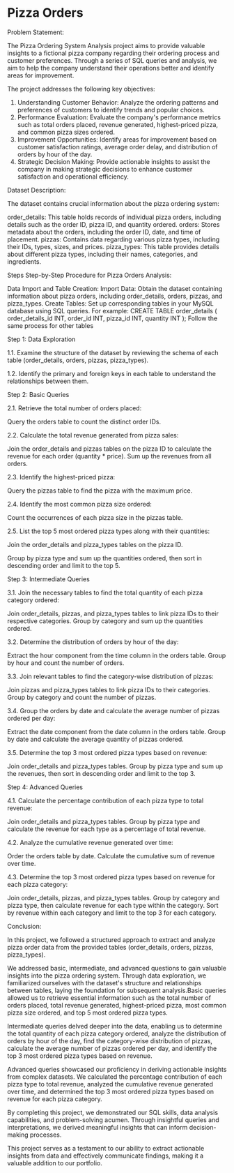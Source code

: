 # Pizza Orders
Problem Statement:

The Pizza Ordering System Analysis project aims to provide valuable insights to a fictional pizza company regarding their ordering process and customer preferences. Through a series of SQL queries and analysis, we aim to help the company understand their operations better and identify areas for improvement.

The project addresses the following key objectives:

1. Understanding Customer Behavior: Analyze the ordering patterns and preferences of customers to identify trends and popular choices.
2. Performance Evaluation: Evaluate the company's performance metrics such as total orders placed, revenue generated, highest-priced pizza, and common pizza sizes ordered.
3. Improvement Opportunities: Identify areas for improvement based on customer satisfaction ratings, average order delay, and distribution of orders by hour of the day.
4. Strategic Decision Making: Provide actionable insights to assist the company in making strategic decisions to enhance customer satisfaction and operational efficiency.

Dataset Description:

The dataset contains crucial information about the pizza ordering system:

order_details: This table holds records of individual pizza orders, including details such as the order ID, pizza ID, and quantity ordered.
orders: Stores metadata about the orders, including the order ID, date, and time of placement.
pizzas: Contains data regarding various pizza types, including their IDs, types, sizes, and prices.
pizza_types: This table provides details about different pizza types, including their names, categories, and ingredients.

Steps
Step-by-Step Procedure for Pizza Orders Analysis:

Data Import and Table Creation:
Import Data: Obtain the dataset containing information about pizza orders, including order_details, orders, pizzas, and pizza_types.
Create Tables: Set up corresponding tables in your MySQL database using SQL queries. For example:
CREATE TABLE order_details (
    order_details_id INT,
    order_id INT,
    pizza_id INT,
    quantity INT
);
Follow the same process for other tables

Step 1: Data Exploration

1.1. Examine the structure of the dataset by reviewing the schema of each table (order_details, orders, pizzas, pizza_types).

1.2. Identify the primary and foreign keys in each table to understand the relationships between them.

Step 2: Basic Queries

2.1. Retrieve the total number of orders placed:

Query the orders table to count the distinct order IDs.

2.2. Calculate the total revenue generated from pizza sales:

Join the order_details and pizzas tables on the pizza ID to calculate the revenue for each order (quantity * price).
Sum up the revenues from all orders.

2.3. Identify the highest-priced pizza:

Query the pizzas table to find the pizza with the maximum price.

2.4. Identify the most common pizza size ordered:

Count the occurrences of each pizza size in the pizzas table.

2.5. List the top 5 most ordered pizza types along with their quantities:

Join the order_details and pizza_types tables on the pizza ID.

Group by pizza type and sum up the quantities ordered, then sort in descending order and limit to the top 5.

Step 3: Intermediate Queries

3.1. Join the necessary tables to find the total quantity of each pizza category ordered:

Join order_details, pizzas, and pizza_types tables to link pizza IDs to their respective categories.
Group by category and sum up the quantities ordered.

3.2. Determine the distribution of orders by hour of the day:

Extract the hour component from the time column in the orders table.
Group by hour and count the number of orders.

3.3. Join relevant tables to find the category-wise distribution of pizzas:

Join pizzas and pizza_types tables to link pizza IDs to their categories.
Group by category and count the number of pizzas.

3.4. Group the orders by date and calculate the average number of pizzas ordered per day:

Extract the date component from the date column in the orders table.
Group by date and calculate the average quantity of pizzas ordered.

3.5. Determine the top 3 most ordered pizza types based on revenue:

Join order_details and pizza_types tables.
Group by pizza type and sum up the revenues, then sort in descending order and limit to the top 3.

Step 4: Advanced Queries

4.1. Calculate the percentage contribution of each pizza type to total revenue:

Join order_details and pizza_types tables.
Group by pizza type and calculate the revenue for each type as a percentage of total revenue.

4.2. Analyze the cumulative revenue generated over time:

Order the orders table by date.
Calculate the cumulative sum of revenue over time.

4.3. Determine the top 3 most ordered pizza types based on revenue for each pizza category:

Join order_details, pizzas, and pizza_types tables.
Group by category and pizza type, then calculate revenue for each type within the category.
Sort by revenue within each category and limit to the top 3 for each category.

Conclusion:

In this project, we followed a structured approach to extract and analyze pizza order data from the provided tables (order_details, orders, pizzas, pizza_types). 

We addressed basic, intermediate, and advanced questions to gain valuable insights into the pizza ordering system. Through data exploration, we familiarized ourselves with the dataset's structure and relationships between tables, laying the foundation for subsequent analysis.Basic queries allowed us to retrieve essential information such as the total number of orders placed, total revenue generated, highest-priced pizza, most common pizza size ordered, and top 5 most ordered pizza types.

Intermediate queries delved deeper into the data, enabling us to determine the total quantity of each pizza category ordered, analyze the distribution of orders by hour of the day, find the category-wise distribution of pizzas, calculate the average number of pizzas ordered per day, and identify the top 3 most ordered pizza types based on revenue.

Advanced queries showcased our proficiency in deriving actionable insights from complex datasets. We calculated the percentage contribution of each pizza type to total revenue, analyzed the cumulative revenue generated over time, and determined the top 3 most ordered pizza types based on revenue for each pizza category.

By completing this project, we demonstrated our SQL skills, data analysis capabilities, and problem-solving acumen. Through insightful queries and interpretations, we derived meaningful insights that can inform decision-making processes.

This project serves as a testament to our ability to extract actionable insights from data and effectively communicate findings, making it a valuable addition to our portfolio.
